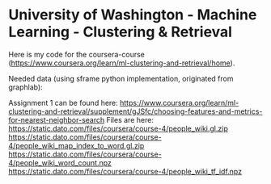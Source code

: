 # University of Washington - Machine Learning - Clustering & Retrieval
Here is my code for the coursera-course (https://www.coursera.org/learn/ml-clustering-and-retrieval/home). 

Needed data (using sframe python implementation, originated from graphlab):

Assignment 1 can be found here: https://www.coursera.org/learn/ml-clustering-and-retrieval/supplement/gJSfc/choosing-features-and-metrics-for-nearest-neighbor-search
Files are here:
https://static.dato.com/files/coursera/course-4/people_wiki.gl.zip
https://static.dato.com/files/coursera/course-4/people_wiki_map_index_to_word.gl.zip
https://static.dato.com/files/coursera/course-4/people_wiki_word_count.npz
https://static.dato.com/files/coursera/course-4/people_wiki_tf_idf.npz
